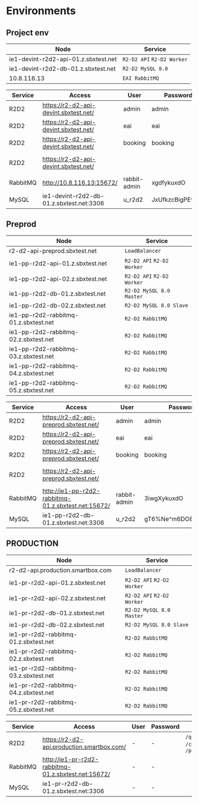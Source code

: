 # Environments


## Project env

| Node | Service |
| --- | --- |
| ie1-devint-r2d2-api-01.z.sbxtest.net | `R2-D2 API` `R2-D2 Worker` |
| ie1-devint-r2d2-db-01.z.sbxtest.net | `R2-D2 MySQL 8.0` |
| 10.8.116.13 | `EAI RabbitMQ` |

| Service | Access | User | Password | Roles |
| --- | --- | --- | --- | --- |
| R2D2 | https://r2-d2-api-devint.sbxtest.net/ | admin | admin | everything, `/internal` |
| R2D2 | https://r2-d2-api-devint.sbxtest.net/ | eai | eai | `/broadcast-listener`  |
| R2D2 | https://r2-d2-api-devint.sbxtest.net/ | booking | booking | `/booking` |
| R2D2 | https://r2-d2-api-devint.sbxtest.net/ | | | `/quickdata`, `/cmhub`, `/`, `/ping` |
| RabbitMQ | http://10.8.116.13:15672/ | rabbit-admin | xgdfykuxdO | |
| MySQL | ie1-devint-r2d2-db-01.z.sbxtest.net:3306 | u_r2d2 | JxUfkzcBigPE^Z*4 | |

## Preprod

| Node | Service |
| --- | --- |
| r2-d2-api-preprod.sbxtest.net | `LoadBalancer` |
| ie1-pp-r2d2-api-01.z.sbxtest.net | `R2-D2 API` `R2-D2 Worker` |
| ie1-pp-r2d2-api-02.z.sbxtest.net | `R2-D2 API` `R2-D2 Worker` |
| ie1-pp-r2d2-db-01.z.sbxtest.net | `R2-D2 MySQL 8.0 Master` |
| ie1-pp-r2d2-db-02.z.sbxtest.net | `R2-D2 MySQL 8.0 Slave` |
| ie1-pp-r2d2-rabbitmq-01.z.sbxtest.net | `R2-D2 RabbitMQ` |
| ie1-pp-r2d2-rabbitmq-02.z.sbxtest.net | `R2-D2 RabbitMQ` |
| ie1-pp-r2d2-rabbitmq-03.z.sbxtest.net | `R2-D2 RabbitMQ` |
| ie1-pp-r2d2-rabbitmq-04.z.sbxtest.net | `R2-D2 RabbitMQ` |
| ie1-pp-r2d2-rabbitmq-05.z.sbxtest.net | `R2-D2 RabbitMQ` |

| Service | Access | User | Password | Roles |
| --- | --- | --- | --- | --- |
| R2D2 | https://r2-d2-api-preprod.sbxtest.net/ | admin | admin | everything, `/internal` |
| R2D2 | https://r2-d2-api-preprod.sbxtest.net/ | eai | eai | `/broadcast-listener`  |
| R2D2 | https://r2-d2-api-preprod.sbxtest.net/ | booking | booking | `/booking` |
| R2D2 | https://r2-d2-api-preprod.sbxtest.net/ | | | `/quickdata`, `/cmhub`, `/`, `/ping` |
| RabbitMQ | http://ie1-pp-r2d2-rabbitmq-01.z.sbxtest.net:15672/ | rabbit-admin | 3iwgXykuxdO | |
| MySQL | ie1-pp-r2d2-db-01.z.sbxtest.net:3306 | u_r2d2 | gT6%Ne^m6DO8QGwi3j62 | |


## PRODUCTION

| Node | Service |
| --- | --- |
| r2-d2-api.production.smartbox.com | `LoadBalancer` |
| ie1-pr-r2d2-api-01.z.sbxtest.net | `R2-D2 API` `R2-D2 Worker` |
| ie1-pr-r2d2-api-02.z.sbxtest.net | `R2-D2 API` `R2-D2 Worker` |
| ie1-pr-r2d2-db-01.z.sbxtest.net | `R2-D2 MySQL 8.0 Master` |
| ie1-pr-r2d2-db-02.z.sbxtest.net | `R2-D2 MySQL 8.0 Slave` |
| ie1-pr-r2d2-rabbitmq-01.z.sbxtest.net | `R2-D2 RabbitMQ` |
| ie1-pr-r2d2-rabbitmq-02.z.sbxtest.net | `R2-D2 RabbitMQ` |
| ie1-pr-r2d2-rabbitmq-03.z.sbxtest.net | `R2-D2 RabbitMQ` |
| ie1-pr-r2d2-rabbitmq-04.z.sbxtest.net | `R2-D2 RabbitMQ` |
| ie1-pr-r2d2-rabbitmq-05.z.sbxtest.net | `R2-D2 RabbitMQ` |

| Service | Access | User | Password | Roles |
| --- | --- | --- | --- | --- |
| R2D2 | https://r2-d2-api.production.smartbox.com/ | - | - | `/quickdata`, `/cmhub`, `/`, `/ping` |
| RabbitMQ | http://ie1-pr-r2d2-rabbitmq-01.z.sbxtest.net:15672/ | - | - | |
| MySQL | ie1-pr-r2d2-db-01.z.sbxtest.net:3306 | - | - | |
